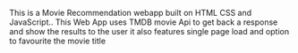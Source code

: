 This is a Movie Recommendation webapp built on HTML CSS and JavaScript..
This Web App uses TMDB movie Api to get back a response and show the results to the user
it also features single page load and option to favourite the movie title
